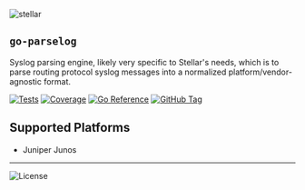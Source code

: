 ![stellar](https://res.cloudinary.com/stellaraf/image/upload/v1604277355/stellar-logo-gradient.png?width=300)

## `go-parselog`

Syslog parsing engine, likely very specific to Stellar's needs, which is to parse routing protocol syslog messages into a normalized platform/vendor-agnostic format.

[![Tests](https://img.shields.io/github/actions/workflow/status/stellaraf/go-parselog/tests.yml?style=for-the-badge&label=Tests)](https://github.com/stellaraf/go-parselog/actions/workflows/tests.yml) [![Coverage](https://img.shields.io/codecov/c/github/stellaraf/go-parselog?style=for-the-badge)](https://codecov.io/gh/stellaraf/go-parselog) [![Go Reference](https://img.shields.io/badge/godoc-reference-5272B4.svg?style=for-the-badge)](https://pkg.go.dev/github.com/stellaraf/go-parselog) [![GitHub Tag](https://img.shields.io/github/v/tag/stellaraf/go-parselog?style=for-the-badge&label=Version)](https://github.com/stellaraf/go-parselog/tags)

## Supported Platforms

- Juniper Junos

---

![License](https://img.shields.io/github/license/stellaraf/go-parselog?color=000&style=for-the-badge)
